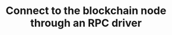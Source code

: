 ---
title: Connect to the blockchain node through an RPC driver
excerpt: >
  <p><b>2 credits per RPC method in an API call</b></p>

  <p>Connect directly to the blockchain node provided by Tatum.</p>

  <p>The <code>GET</code> method is used. The API endpoint URL acts as an
  HTTP-based RPC driver.</p>
api:
  file: api.json
  operationId: NodeJsonRpcGetDriver
hidden: false
---